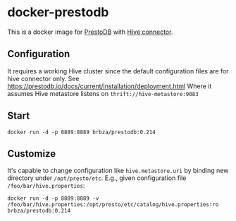 # docker-prestodb


This is a docker image for [PrestoDB](https://prestodb.io/) with [Hive connector](https://prestodb.io/docs/current/connector/hive.html).

## Configuration

It requires a working Hive cluster since the default configuration files are for hive connector only. See https://prestodb.io/docs/current/installation/deployment.html Where it assumes Hive metastore listens on `thrift://hive-metastore:9083`

## Start

```SHELL
docker run -d -p 8889:8889 brbza/prestodb:0.214
``` 

## Customize

It's capable to change configuration like `hive.metastore.uri` by binding new directory under `/opt/presto/etc`. E.g., given configuration file `/foo/bar/hive.properties`:

```SHELL
docker run -d -p 8889:8889 -v /foo/bar/hive.properties:/opt/presto/etc/catalog/hive.properties:ro brbza/prestodb:0.214
``` 

